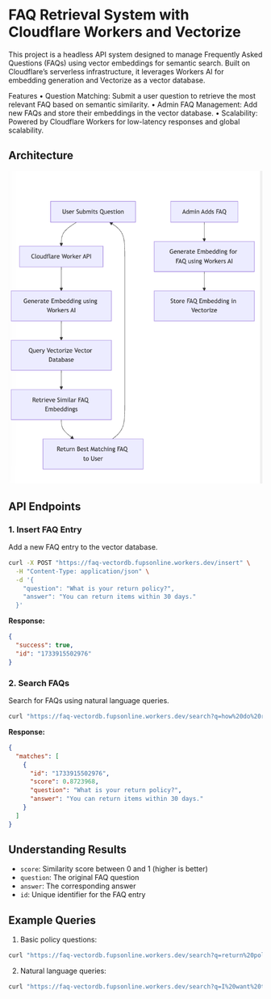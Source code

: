 # FAQ Retrieval System with Cloudflare Workers and Vectorize

This project is a headless API system designed to manage Frequently Asked Questions (FAQs) using vector embeddings for semantic search. Built on Cloudflare’s serverless infrastructure, it leverages Workers AI for embedding generation and Vectorize as a vector database.

Features
	•	Question Matching: Submit a user question to retrieve the most relevant FAQ based on semantic similarity.
	•	Admin FAQ Management: Add new FAQs and store their embeddings in the vector database.
	•	Scalability: Powered by Cloudflare Workers for low-latency responses and global scalability.

## Architecture

![plot](./Architecture.png)


## API Endpoints

### 1. Insert FAQ Entry
Add a new FAQ entry to the vector database.

```bash
curl -X POST "https://faq-vectordb.fupsonline.workers.dev/insert" \
  -H "Content-Type: application/json" \
  -d '{
    "question": "What is your return policy?",
    "answer": "You can return items within 30 days."
  }'
```

**Response:**
```json
{
  "success": true,
  "id": "1733915502976"
}
```

### 2. Search FAQs
Search for FAQs using natural language queries.

```bash
curl "https://faq-vectordb.fupsonline.workers.dev/search?q=how%20do%20returns%20work"
```

**Response:**
```json
{
  "matches": [
    {
      "id": "1733915502976",
      "score": 0.8723968,
      "question": "What is your return policy?",
      "answer": "You can return items within 30 days."
    }
  ]
}
```

## Understanding Results

- `score`: Similarity score between 0 and 1 (higher is better)
- `question`: The original FAQ question
- `answer`: The corresponding answer
- `id`: Unique identifier for the FAQ entry

## Example Queries

1. Basic policy questions:
```bash
curl "https://faq-vectordb.fupsonline.workers.dev/search?q=return%20policy"
```

2. Natural language queries:
```bash
curl "https://faq-vectordb.fupsonline.workers.dev/search?q=I%20want%20to%20send%20back%20my%20order"
```


